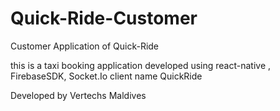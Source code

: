 # Quick-Ride-Customer
Customer Application of Quick-Ride

this is a taxi booking application developed using react-native , FirebaseSDK, Socket.Io client name QuickRide

Developed by Vertechs Maldives 


